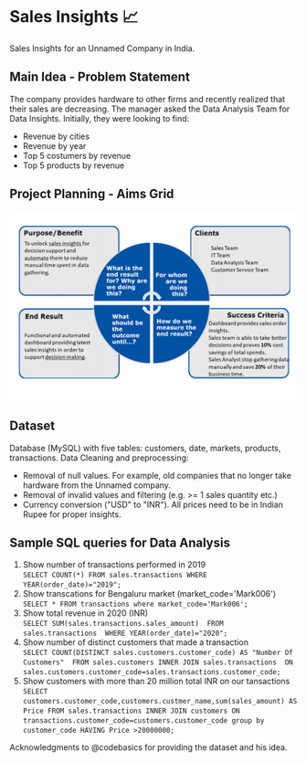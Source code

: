 # Sales Insights :chart_with_upwards_trend:
Sales Insights for an Unnamed Company in India.
## Main Idea - Problem Statement
The company provides hardware to other firms and recently realized that their sales are decreasing. The manager asked the Data Analysis Team for Data Insights. Initially, they were looking to find:
- Revenue by cities
- Revenue by year
- Top 5 costumers by revenue
- Top 5 products by revenue

## Project Planning - Aims Grid
<p align="center">
  <img src="AimsGrid.png" width="600" title="Aims Grid">
</p>

## Dataset
Database (MySQL) with five tables: customers, date, markets, products, transactions.
Data Cleaning and preprocessing:
- Removal of null values. For example, old companies that no longer take hardware from the Unnamed company.
- Removal of invalid values and filtering (e.g. >= 1 sales quantity etc.)
- Currency conversion ("USD" to "INR"). All prices need to be in Indian Rupee for proper insights.
## Sample SQL queries for Data Analysis

1. Show number of transactions performed in 2019 <br>
`SELECT COUNT(*) FROM sales.transactions WHERE YEAR(order_date)="2019";`
2. Show transcations for Bengaluru market (market_code='Mark006') <br>
`SELECT * FROM transactions where market_code='Mark006';`
3. Show total revenue in 2020 (INR) <br>
`SELECT SUM(sales.transactions.sales_amount) 
FROM sales.transactions 
WHERE YEAR(order_date)="2020";`
4. Show number of distinct customers that made a transaction <br>
`SELECT COUNT(DISTINCT sales.customers.customer_code) AS "Number Of Customers" 
FROM sales.customers
		INNER JOIN sales.transactions 
                ON sales.customers.customer_code=sales.transactions.customer_code;`
5. Show customers with more than 20 million total INR on our tansactions <br>
`SELECT customers.customer_code,customers.custmer_name,sum(sales_amount) AS Price FROM sales.transactions
INNER JOIN customers ON transactions.customer_code=customers.customer_code
group by customer_code HAVING Price >20000000;`


Acknowledgments to @codebasics for providing the dataset and his idea.
